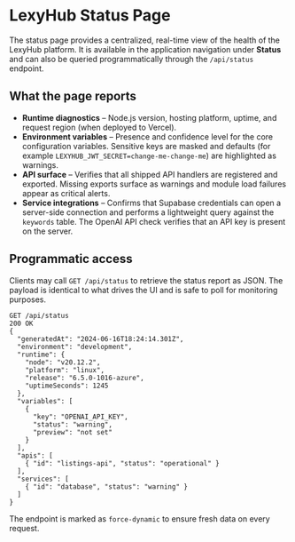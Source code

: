 # LexyHub Status Page

The status page provides a centralized, real-time view of the health of the LexyHub
platform. It is available in the application navigation under **Status** and can also be
queried programmatically through the `/api/status` endpoint.

## What the page reports

- **Runtime diagnostics** – Node.js version, hosting platform, uptime, and request
  region (when deployed to Vercel).
- **Environment variables** – Presence and confidence level for the core configuration
  variables. Sensitive keys are masked and defaults (for example
  `LEXYHUB_JWT_SECRET=change-me-change-me`) are highlighted as warnings.
- **API surface** – Verifies that all shipped API handlers are registered and exported.
  Missing exports surface as warnings and module load failures appear as critical alerts.
- **Service integrations** – Confirms that Supabase credentials can open a server-side
  connection and performs a lightweight query against the `keywords` table. The OpenAI
  API check verifies that an API key is present on the server.

## Programmatic access

Clients may call `GET /api/status` to retrieve the status report as JSON. The payload is
identical to what drives the UI and is safe to poll for monitoring purposes.

```
GET /api/status
200 OK
{
  "generatedAt": "2024-06-16T18:24:14.301Z",
  "environment": "development",
  "runtime": {
    "node": "v20.12.2",
    "platform": "linux",
    "release": "6.5.0-1016-azure",
    "uptimeSeconds": 1245
  },
  "variables": [
    {
      "key": "OPENAI_API_KEY",
      "status": "warning",
      "preview": "not set"
    }
  ],
  "apis": [
    { "id": "listings-api", "status": "operational" }
  ],
  "services": [
    { "id": "database", "status": "warning" }
  ]
}
```

The endpoint is marked as `force-dynamic` to ensure fresh data on every request.
